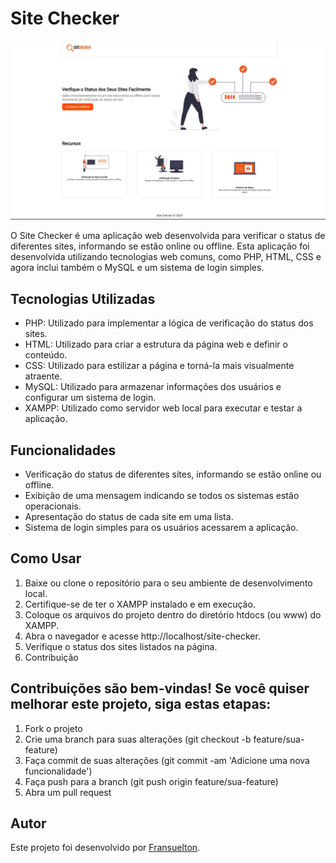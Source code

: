 # Site Checker

![Site Checker Image](./src/images/readme.jpg)

O Site Checker é uma aplicação web desenvolvida para verificar o status de diferentes sites, informando se estão online ou offline. Esta aplicação foi desenvolvida utilizando tecnologias web comuns, como PHP, HTML, CSS e agora inclui também o MySQL e um sistema de login simples.

## Tecnologias Utilizadas

- PHP: Utilizado para implementar a lógica de verificação do status dos sites.
- HTML: Utilizado para criar a estrutura da página web e definir o conteúdo.
- CSS: Utilizado para estilizar a página e torná-la mais visualmente atraente.
- MySQL: Utilizado para armazenar informações dos usuários e configurar um sistema de login.
- XAMPP: Utilizado como servidor web local para executar e testar a aplicação.

## Funcionalidades

- Verificação do status de diferentes sites, informando se estão online ou offline.
- Exibição de uma mensagem indicando se todos os sistemas estão operacionais.
- Apresentação do status de cada site em uma lista.
- Sistema de login simples para os usuários acessarem a aplicação.

## Como Usar

1. Baixe ou clone o repositório para o seu ambiente de desenvolvimento local.
2. Certifique-se de ter o XAMPP instalado e em execução.
3. Coloque os arquivos do projeto dentro do diretório htdocs (ou www) do XAMPP.
4. Abra o navegador e acesse http://localhost/site-checker.
5. Verifique o status dos sites listados na página.
6. Contribuição

## Contribuições são bem-vindas! Se você quiser melhorar este projeto, siga estas etapas:

1. Fork o projeto
2. Crie uma branch para suas alterações (git checkout -b feature/sua-feature)
3. Faça commit de suas alterações (git commit -am 'Adicione uma nova funcionalidade')
4. Faça push para a branch (git push origin feature/sua-feature)
5. Abra um pull request

## Autor

Este projeto foi desenvolvido por [Fransuelton](https://www.linkedin.com/in/fransuelton/).
